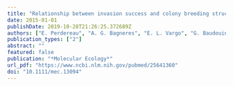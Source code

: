 ```yaml
---
title: "Relationship between invasion success and colony breeding structure in a subterranean termite"
date: 2015-01-01
publishDate: 2019-10-28T21:26:25.372689Z
authors: ["E. Perdereau", "A. G. Bagneres", "E. L. Vargo", "G. Baudouin", "Y. Xu", "P. Labadie", "S. Dupont", "F. Dedeine"]
publication_types: ["2"]
abstract: ""
featured: false
publication: "*Molecular Ecology*"
url_pdf: "https://www.ncbi.nlm.nih.gov/pubmed/25641360"
doi: "10.1111/mec.13094"
---
```


